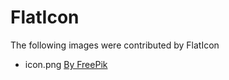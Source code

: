 
# FlatIcon

The following images were contributed by FlatIcon

- icon.png [By FreePik](https://www.flaticon.com/free-icon/application_14241080)
